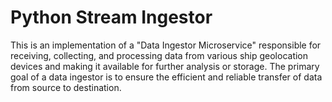 # Python Stream Ingestor

This is an implementation of a "Data Ingestor Microservice" responsible for receiving, collecting, and processing data from various ship geolocation devices and making it available for further analysis or storage. The primary goal of a data ingestor is to ensure the efficient and reliable transfer of data from source to destination.

